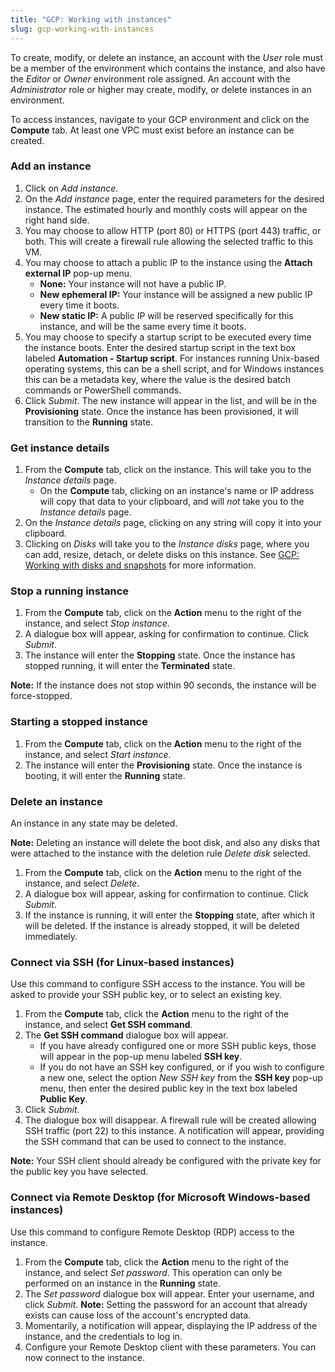 ```yaml
---
title: "GCP: Working with instances"
slug: gcp-working-with-instances
---
```



To create, modify, or delete an instance, an account with the *User* role must be a member of the environment which contains the instance, and also have the *Editor* or *Owner* environment role assigned.  An account with the *Administrator* role or higher may create, modify, or delete instances in an environment.

To access instances, navigate to your GCP environment and click on the **Compute** tab.  At least one VPC must exist before an instance can be created.

### Add an instance

1. Click on *Add instance*.
1. On the *Add instance* page, enter the required parameters for the desired instance.  The estimated hourly and monthly costs will appear on the right hand side.
1. You may choose to allow HTTP (port 80) or HTTPS (port 443) traffic, or both.  This will create a firewall rule allowing the selected traffic to this VM.
1. You may choose to attach a public IP to the instance using the **Attach external IP** pop-up menu.
   - **None:**  Your instance will not have a public IP.
   - **New ephemeral IP:**  Your instance will be assigned a new public IP every time it boots.
   - **New static IP:**  A public IP will be reserved specifically for this instance, and will be the same every time it boots.
1. You may choose to specify a startup script to be executed every time the instance boots.  Enter the desired startup script in the text box labeled **Automation - Startup script**. For instances running Unix-based operating systems, this can be a shell script, and for Windows instances this can be a metadata key, where the value is the desired batch commands or PowerShell commands.
1. Click *Submit*.  The new instance will appear in the list, and will be in the **Provisioning** state.  Once the instance has been provisioned, it will transition to the **Running** state.

### Get instance details

1. From the **Compute** tab, click on the instance.  This will take you to the *Instance details* page.
   - On the **Compute** tab, clicking on an instance's name or IP address will copy that data to your clipboard, and will *not* take you to the *Instance details* page.
1. On the *Instance details* page, clicking on any string will copy it into your clipboard.
1. Clicking on *Disks* will take you to the *Instance disks* page, where you can add, resize, detach, or delete disks on this instance. See [GCP: Working with disks and snapshots](gcp-working-with-disks.md) for more information.

### Stop a running instance

1. From the **Compute** tab, click on the **Action** menu to the right of the instance, and select *Stop instance*.
1. A dialogue box will appear, asking for confirmation to continue.  Click *Submit*.
1. The instance will enter the **Stopping** state.  Once the instance has stopped running, it will enter the **Terminated** state.

**Note:** If the instance does not stop within 90 seconds, the instance will be force-stopped.

### Starting a stopped instance

1. From the **Compute** tab, click on the **Action** menu to the right of the instance, and select *Start instance*.
1. The instance will enter the **Provisioning** state.  Once the instance is booting, it will enter the **Running** state.

### Delete an instance

An instance in any state may be deleted.

**Note:** Deleting an instance will delete the boot disk, and also any disks that were attached to the instance with the deletion rule *Delete disk* selected.

1. From the **Compute** tab, click on the **Action** menu to the right of the instance, and select *Delete*.
1. A dialogue box will appear, asking for confirmation to continue.  Click *Submit*.
1. If the instance is running, it will enter the **Stopping** state, after which it will be deleted.  If the instance is already stopped, it will be deleted immediately.

### Connect via SSH (for Linux-based instances)

Use this command to configure SSH access to the instance.  You will be asked to provide your SSH public key, or to select an existing key.

  1. From the **Compute** tab, click the **Action** menu to the right of the instance, and select **Get SSH command**.
  1. The **Get SSH command** dialogue box will appear.
     - If you have already configured one or more SSH public keys, those will appear in the pop-up menu labeled **SSH key**.
     - If you do not have an SSH key configured, or if you wish to configure a new one, select the option *New SSH key* from the **SSH key** pop-up menu, then enter the desired public key in the text box labeled **Public Key**.
  1. Click *Submit*.
  1. The dialogue box will disappear.  A firewall rule will be created allowing SSH traffic (port 22) to this instance.  A notification will appear, providing the SSH command that can be used to connect to the instance.

**Note:**  Your SSH client should already be configured with the private key for the public key you have selected.

### Connect via Remote Desktop (for Microsoft Windows-based instances)

Use this command to configure Remote Desktop (RDP) access to the instance.

1. From the **Compute** tab, click the **Action** menu to the right of the instance, and select *Set password*.  This operation can only be performed on an instance in the **Running** state.
1. The *Set password* dialogue box will appear.  Enter your username, and click *Submit*.
   **Note:**  Setting the password for an account that already exists can cause loss of the account's encrypted data.
1. Momentarily, a notification will appear, displaying the IP address of the instance, and the credentials to log in.
1. Configure your Remote Desktop client with these parameters.  You can now connect to the instance.
